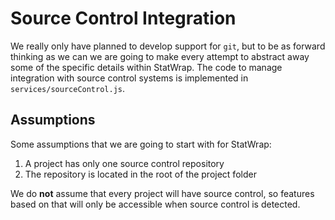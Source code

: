 # Source Control Integration

We really only have planned to develop support for `git`, but to be as forward thinking as we can we are going to make every attempt to abstract away some of the specific details within StatWrap. The code to manage integration with source control systems is implemented in `services/sourceControl.js`.

## Assumptions

Some assumptions that we are going to start with for StatWrap:

1. A project has only one source control repository
2. The repository is located in the root of the project folder

We do **not** assume that every project will have source control, so features based on that will only be accessible when source control is detected.

